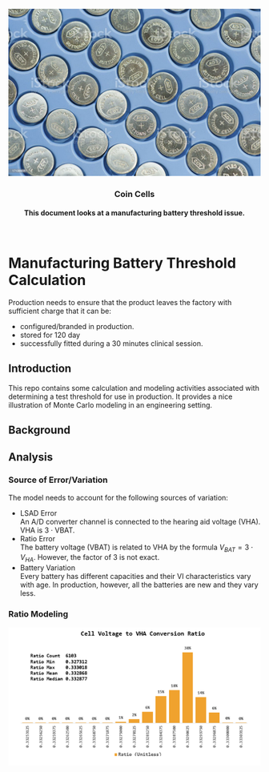 ![Model of Monitor](./Images/coin_cells.jpg)
<br>
<h3 align=center>Coin Cells</h2>
<h4 align=center>This document looks at a manufacturing battery threshold issue.</h3>
<br>

#  Manufacturing Battery Threshold Calculation

Production needs to ensure that the product leaves the factory with sufficient charge that it can be:

* configured/branded in production.
* stored for 120 day
* successfully fitted during a 30 minutes clinical session.

## Introduction

This repo contains some calculation and modeling activities associated with determining a test threshold for use in production. It provides a nice illustration of Monte Carlo modeling in an engineering setting.

## Background

## Analysis

### Source of Error/Variation

The model needs to account for the following sources of variation:

* LSAD Error<br>An A/D converter channel is connected to the hearing aid voltage (VHA). VHA is 3 &middot; VBAT.
* Ratio Error<br>The battery voltage (VBAT) is related to VHA by the formula $V_{BAT}=3 \cdot V_{HA}$. However, the factor of 3 is not exact. 
* Battery Variation<br>Every battery has different capacities and their VI characteristics vary with age. In production, however, all the batteries are new and they vary less. 

 ### Ratio Modeling
 
 ![Ratio Histogram](Images/RatioHistogram.png)

